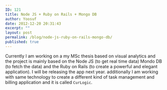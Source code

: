 ```yaml
---
ID: 121
title: Node JS + Ruby on Rails + Mongo DB
author: Yoosuf
date: 2012-12-20 20:31:43
excerpt: ""
layout: post
permalink: /blog/node-js-ruby-on-rails-mongo-db/
published: true
---
```


Currently I am working on a my MSc thesis based on visual analytics and the project is mainly based on the Node JS (to get real time data) Mondo DB (to fetch the data) and the Ruby on Rails (to create a powerful and elegant application). I will be releasing the app next year. additionally I am working with same technology to create a different kind of task management and billing application and it is called `CurLogic`.
